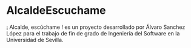 # AlcaldeEscuchame
¡ Alcalde, escúchame ! es un proyecto desarrollado por Álvaro Sanchez López para el trabajo de fin de grado de Ingeniería del Software en la Universidad de Sevilla. 
